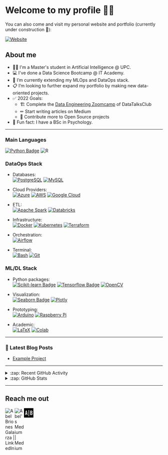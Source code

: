 # Welcome to my profile 👋🏼

You can also come and visit my personal website and portfolio (currently under construction 🚧):
  
[![Website](https://img.shields.io/website?label=abelbriones.com&logo=data%3Aimage%2Fpng%3Bbase64%2CiVBORw0KGgoAAAANSUhEUgAAABQAAAAUCAMAAAC6V%2B0%2FAAABaFBMVEU4Zfo3ZPo4Zfk2ZPo1Y%2Fo6Zvk8aPlAa%2Fk5Zvk6Z%2Fk2Y%2FosXPouXfoqWvqGoPbH0fMvXvoxYPorW%2Fo5ZfkzYfpLc%2Fm4xvSlt%2FUpWfqOpvbX3fMwX%2FqDnva%2ByvS%2Fy%2FSbsPVtjff%2F%2F%2FDy8%2FGMpfbT2vMyYPq0w%2FT%2B%2B%2FG6yPT%2F%2F%2FGgtPU7Z%2FkpWvrh5fLn6fJmiPgxX%2FrT2%2FMqW%2FqwwPTZ3%2FMYTfvJ0%2FOzwvS3xfTa4POHofYtXPqxwfTd4vI0YvqSqfbI0vOpu%2FUsW%2Fqqu%2FX7%2BfHr7fL19fFcgPjq7PJdgfimuPXL1POuv%2FR9mvfi5vKvv%2FQtXfpQd%2Fjz8%2FHb4fIoWfqNpfaywfQWS%2Fvj5%2FJoiff09PHG0fPo6vJKcvklVvqNpvbb4PIhU%2Frg5PKUq%2FUiVPpegvhmiPcfUvuzw%2FTS2fP%2F%2FvFykfeKo%2FZGcPmdsfVbf%2FgyYfqfs%2FWhtPWCnfYuXvrV3PNSefj%2F%2F%2F91vYKKAAABLUlEQVR42mRQA9tbUQw%2ByXqKi%2BKitm3bNmbb3n7%2FZ%2BdxkpeEALkzl0tAhNtLwHuKG1ukFBGUKgA1pRqE0x3DcqDhtTq92iDw%2FClAlGSjiVKzxWqz2R1Ol0qBhFDW7fHKDO%2FzB4RgKByJCjFCNHFLIplKC76MIZvLF3RFlh4vzaVypVo7Xgay9UYzX%2BI1BEXO32p3hO7xku31B8ORnhJkYuPJdMYJx0thPl4sV2tK1IHNtuTf0f0hE%2BDvNx50HkqEUO7R4yfWp8%2Bev8gYhNXLV6XXEpLY%2Fs327TvP%2Bw%2BWY%2FjHyKfPptox3Pblq%2BHb9x9vLRnbzy%2B%2Ffv%2BhDBIQ9azIxJm4L%2FOX6s17ARAIgloDGIvtD%2F%2F0SGMxDcJldaj49p%2FBO302AwhwNIyQ54ALAQCTAiqKL9eb2wAAAABJRU5ErkJggg%3D%3D&style=for-the-badge&labelColor=black&url=http%3A%2F%2Fwww.abelbriones.com)](http://abelbriones.com/)
    
## About me

- 👨‍🎓 I'm a Master's student in Artificial Intelligence @ UPC.
- 💻 I've done a Data Science Bootcamp @ IT Academy.
- 🌱 I’m currently extending my MLOps and DataOps stack.
- 📋 I’m looking to further expand my portfolio by making new data-oriented projects.
- ✅ 2022 Goals: 
    - 🏗️ Complete the [Data Engineering Zoomcamp](https://github.com/DataTalksClub/data-engineering-zoomcamp) of DataTalksClub
    - ✏ Start writing articles on Medium
    - 🤝 Contribute more to Open Source projects
- 🧠 Fun fact: I have a BSc in Psychology.

---

### Main Languages
[![Python Badge](https://img.shields.io/badge/-Python-5168bd?style=for-the-badge&labelColor=black&logo=python&logoColor=f9b90c)](#)
![R](https://img.shields.io/badge/r-%23276DC3.svg?style=for-the-badge&labelColor=black&logo=r&logoColor=white)

### DataOps Stack
- Databases:  
[![PostgreSQL](https://img.shields.io/badge/PostgreSQL-316192?style=for-the-badge&logo=postgresql&labelColor=black&logoColor=white)](#)
[![MySQL](https://img.shields.io/badge/-MYSQL-4479A1?style=for-the-badge&labelColor=black&logo=mysql&logoColor=fff)](#)

- Cloud Providers:  
[![Azure](https://img.shields.io/badge/azure-%230072C6.svg?style=for-the-badge&logo=microsoftazure&labelColor=black&logoColor=white)](#)
[![AWS](https://img.shields.io/badge/AWS-%23FF9900.svg?style=for-the-badge&logo=amazon-aws&labelColor=black&logoColor=white)](#)
[![Google Cloud](https://img.shields.io/badge/GoogleCloud-%234285F4.svg?style=for-the-badge&labelColor=black&logo=google-cloud&logoColor=white)](#)

- ETL:  
[![Apache Spark](https://img.shields.io/badge/Apache_Spark-FFFFFF?style=for-the-badge&logo=apachespark&labelColor=black&logoColor=#E35A16)](#)
[![Databricks](https://img.shields.io/badge/Databricks-FF3621?style=for-the-badge&labelColor=black&logo=Databricks&logoColor=white)](#)


- Infrastructure:  
[![Docker](https://img.shields.io/badge/docker-%230db7ed.svg?style=for-the-badge&labelColor=black&logo=docker&logoColor=white)](#)
[![Kubernetes](https://img.shields.io/badge/kubernetes-%23326ce5.svg?style=for-the-badge&logo=kubernetes&labelColor=black&logoColor=white)](#)
[![Terraform](https://img.shields.io/badge/terraform-%235835CC.svg?style=for-the-badge&logo=terraform&labelColor=black&logoColor=white)](#)

- Orchestration:  
[![Airflow](https://img.shields.io/badge/Apache%20Airflow-017CEE?style=for-the-badge&logo=Apache%20Airflow&labelColor=black&logoColor=white)](#)
[](#)
[](#)

- Terminal:   
[![Bash](https://img.shields.io/badge/Bash-%234D4D4D.svg?style=for-the-badge&logo=windows-terminal&labelColor=black&logoColor=white)](#)
[![Git](https://img.shields.io/badge/git-%23F05033.svg?style=for-the-badge&logo=git&labelColor=black&logoColor=white)](#)

[](#)
[](#)
[](#)


### ML/DL Stack

- Python packages:  
[![Scikit-learn Badge](https://img.shields.io/badge/-Scikit—learn-f0b54f?style=for-the-badge&labelColor=black&logo=scikit-learn&logoColor=52b7ff)](#)
[![Tensorflow Badge](https://img.shields.io/badge/-Tensorflow-ff8f00?style=for-the-badge&labelColor=black&logo=tensorflow&logoColor=ff8f00)](#) 
[![OpenCV](https://img.shields.io/badge/opencv-%23white.svg?style=for-the-badge&labelColor=black&logo=opencv&logoColor=white)](#) 

- Visualization:  
[![Seaborn Badge](https://img.shields.io/badge/-Seaborn-3C873A?style=for-the-badge&labelColor=black&logo=canonical&logoColor=3C873A)](#)
[![Plotly](https://img.shields.io/badge/Plotly-%233F4F75.svg?style=for-the-badge&labelColor=black&logo=plotly&logoColor=white)](#)

[](#)

- Prototyping:  
[![Arduino](https://img.shields.io/badge/Arduino-00979D?style=for-the-badge&logo=Arduino&labelColor=black&logoColor=white)](#)
[![Raspberry Pi](https://img.shields.io/badge/Raspberry%20Pi-A22846?style=for-the-badge&logo=Raspberry%20Pi&labelColor=black&logoColor=white)](#)


- Academic:  
[![LaTeX](https://img.shields.io/badge/latex-%23008080.svg?style=for-the-badge&logo=latex&labelColor=black&logoColor=white)](#)
[![Colab](https://img.shields.io/badge/Colab-F9AB00?style=for-the-badge&logo=googlecolab&labelColor=black&color=525252)](#)

---

### 📕 Latest Blog Posts

<!-- BLOG-POST-LIST:START -->
- [Example Project](https://www.abelbriones.com/project/example/)
<!-- BLOG-POST-LIST:END -->

---

<details>
  <summary>:zap: Recent GitHub Activity</summary>
    <br />

![abelbg's GitHub activity](https://activity-graph.herokuapp.com/graph?username=abelbg&theme=minimal)

<!--START_SECTION:activity-->
<!--END_SECTION:activity-->

</details>

<details>
  <summary>:zap: GitHub Stats</summary>  
  <br />
    
![abelbg's GitHub stats](https://github-readme-stats.vercel.app/api?username=abelbg&show_icons=true&theme=nord)

</details>

[website]: http://abelbriones.com/
[twitter]: https://twitter.com/vbel_vbel
[linkedin]: https://www.linkedin.com/in/abelbriones/
[medium]: https://medium.com/@abelbriones

---
## Reach me out

[<img align="left" alt="Abel Briones Galarza | LinkedIn" width="30px" src="https://cdn.jsdelivr.net/npm/simple-icons@5.17.0/icons/linkedin.svg" />][linkedin]
[<img align="left" alt="Abel's Medium | Medium" width="30px" src="https://cdn.jsdelivr.net/npm/simple-icons@5.17.0/icons/medium.svg" />][medium]
[<img align="left" alt="abelbriones.com" width="30px" src="https://raw.githubusercontent.com/abelbg/portfolio/master/assets/media/bw-icon.png" />][website]
